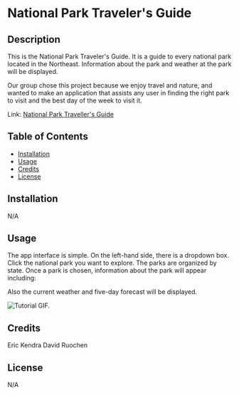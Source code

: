 # National Park Traveler's Guide

## Description

This is the National Park Traveler's Guide.  It is a guide to every national park located in the Northeast.  Information about the park and weather at the park will be displayed.

Our group chose this project because we enjoy travel and nature, and wanted to make an application that assists any user in finding the right park to visit and the best day of the week to visit it.

Link: [National Park Traveller's Guide](https://ekirbs.github.io/national-park-travelers-guide/ 'An app to find information about any park in the Northeast along with the weather in that area.')

## Table of Contents

- [Installation](#installation)
- [Usage](#usage)
- [Credits](#credits)
- [License](#license)

## Installation

N/A

## Usage

The app interface is simple.  On the left-hand side, there is a dropdown box. Click the national park you want to explore.  The parks are organized by state.  Once a park is chosen, information about the park will appear including:

Also the current weather and five-day forecast will be displayed.

![Tutorial GIF.](./assets/images/tutor-gif.gif)

## Credits

Eric
Kendra
David
Ruochen

## License

N/A